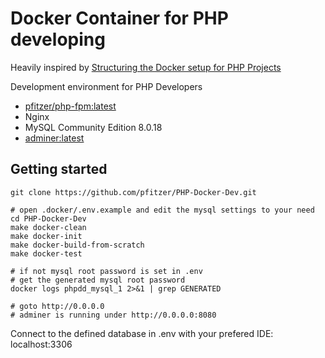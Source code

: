 # Docker Container for PHP developing
Heavily inspired by [Structuring the Docker setup for PHP Projects](https://www.pascallandau.com/blog/structuring-the-docker-setup-for-php-projects/)

Development environment for PHP Developers

* [pfitzer/php-fpm:latest](https://hub.docker.com/repository/docker/pfitzer/php-fpm)
* Nginx
* MySQL Community Edition 8.0.18
* [adminer:latest](https://hub.docker.com/_/adminer)

## Getting started
````
git clone https://github.com/pfitzer/PHP-Docker-Dev.git

# open .docker/.env.example and edit the mysql settings to your need
cd PHP-Docker-Dev
make docker-clean
make docker-init
make docker-build-from-scratch
make docker-test

# if not mysql root password is set in .env
# get the generated mysql root password
docker logs phpdd_mysql_1 2>&1 | grep GENERATED

# goto http://0.0.0.0
# adminer is running under http://0.0.0.0:8080
````

Connect to the defined database in .env with your prefered IDE: localhost:3306
